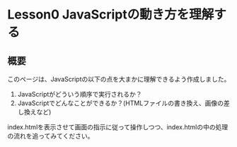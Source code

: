 # Lesson0 JavaScriptの動き方を理解する

## 概要
このページは、JavaScriptの以下の点を大まかに理解できるよう作成しました。

1. JavaScriptがどういう順序で実行されるか？
1. JavaScriptでどんなことができるか？(HTMLファイルの書き換え、画像の差し換えなど)

index.htmlを表示させて画面の指示に従って操作しつつ、index.htmlの中の処理の流れを追ってみてください。
